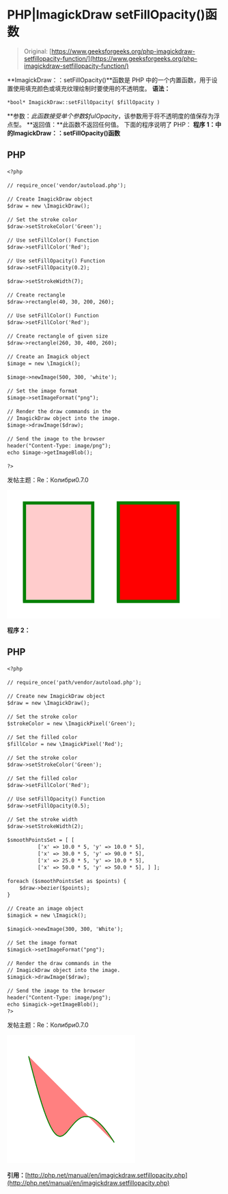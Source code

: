 # PHP|ImagickDraw setFillOpacity()函数

> Original: [https://www.geeksforgeeks.org/php-imagickdraw-setfillopacity-function/](https://www.geeksforgeeks.org/php-imagickdraw-setfillopacity-function/)

**ImagickDraw：：setFillOpacity()**函数是 PHP 中的一个内置函数，用于设置使用填充颜色或填充纹理绘制时要使用的不透明度。
**语法：**

```
*bool* ImagickDraw::setFillOpacity( $fillOpacity ) 
```

**参数：**此函数接受单个参数*$fulOpacity*，该参数用于将不透明度的值保存为浮点型。
**返回值：**此函数不返回任何值。
下面的程序说明了 PHP：
**程序 1：**中的**ImagickDraw：：setFillOpacity()函数**

## PHP

```
<?php

// require_once('vendor/autoload.php');

// Create ImagickDraw object
$draw = new \ImagickDraw();

// Set the stroke color
$draw->setStrokeColor('Green');

// Use setFillColor() Function
$draw->setFillColor('Red');

// Use setFillOpacity() Function
$draw->setFillOpacity(0.2);

$draw->setStrokeWidth(7);

// Create rectangle
$draw->rectangle(40, 30, 200, 260);

// Use setFillColor() Function
$draw->setFillColor('Red');

// Create rectangle of given size
$draw->rectangle(260, 30, 400, 260);

// Create an Imagick object
$image = new \Imagick();

$image->newImage(500, 300, 'white');

// Set the image format
$image->setImageFormat("png");

// Render the draw commands in the
// ImagickDraw object into the image.
$image->drawImage($draw);

// Send the image to the browser
header("Content-Type: image/png");
echo $image->getImageBlob();

?>
```

发帖主题：Re：Колибри0.7.0

![setFillOpacity](img/3dfd1da6546bc95fb3674121a6b2aa7a.png)

**程序 2：**

## PHP

```
<?php

// require_once('path/vendor/autoload.php');

// Create new ImagickDraw object
$draw = new \ImagickDraw();

// Set the stroke color
$strokeColor = new \ImagickPixel('Green');

// Set the filled color
$fillColor = new \ImagickPixel('Red');

// Set the stroke color
$draw->setStrokeColor('Green');

// Set the filled color
$draw->setFillColor('Red');

// Use setFillOpacity() Function
$draw->setFillOpacity(0.5);

// Set the stroke width
$draw->setStrokeWidth(2);

$smoothPointsSet = [ [
          ['x' => 10.0 * 5, 'y' => 10.0 * 5],
          ['x' => 30.0 * 5, 'y' => 90.0 * 5],
          ['x' => 25.0 * 5, 'y' => 10.0 * 5],
          ['x' => 50.0 * 5, 'y' => 50.0 * 5], ] ];

foreach ($smoothPointsSet as $points) {
    $draw->bezier($points);
}

// Create an image object
$imagick = new \Imagick();

$imagick->newImage(300, 300, 'White');

// Set the image format
$imagick->setImageFormat("png");

// Render the draw commands in the
// ImagickDraw object into the image.
$imagick->drawImage($draw);

// Send the image to the browser
header("Content-Type: image/png");
echo $imagick->getImageBlob();
?>
```

发帖主题：Re：Колибри0.7.0

![setFillOpacity](img/61b61957215e2b547bd73f7b51442d00.png)

**引用：**[http://php.net/manual/en/imagickdraw.setfillopacity.php](http://php.net/manual/en/imagickdraw.setfillopacity.php)